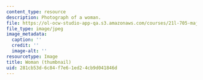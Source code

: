 ```yaml
---
content_type: resource
description: Photograph of a woman.
file: https://ol-ocw-studio-app-qa.s3.amazonaws.com/courses/21l-705-major-authors-after-the-masterpiece-novels-by-melville-twain-faulkner-and-morrison-fall-2006/281cb53d6c84f7e61ed24cb9d041846d_21l-705f05-th.jpg
file_type: image/jpeg
image_metadata:
  caption: ''
  credit: ''
  image-alt: ''
resourcetype: Image
title: Woman (thumbnail)
uid: 281cb53d-6c84-f7e6-1ed2-4cb9d041846d
---
```

